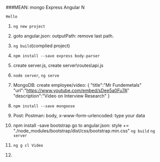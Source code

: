 ###MEAN: mongo Express Angular N


`Hello`
1.  `ng new project`
2.  goto angular.json: outputPath: remove last path.
3.  `ng build`(complied project)
4.  `npm install --save express body-parser`
5.  create server.js, create server\routes\api.js 
6.  `node server`, `ng serve`

7.  MongoDB: create employee/video:
        {
          "title":"Mr Fundemetals"
          "url":"https://www.youtube.com/embed/sDee5a0Fu7A"
          "description":"Video on Interview Research"
        }  
8.  `npm install --save mongoose`

9.  Post: Postman: body, x-www-form-urlencoded: type your data

10. npm install -save bootstrap
    go to angular.json: style += "./node_modules/bootstrap/dist/css/bootstrap.min.css"
    `ng build`   `ng server`
11. `ng g cl Video`
12.

